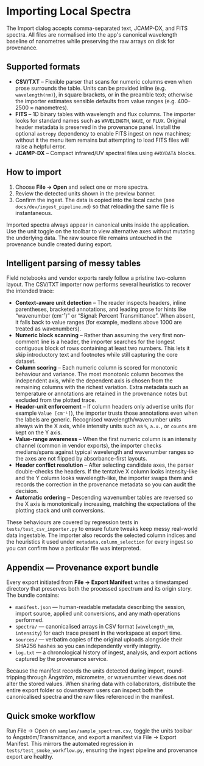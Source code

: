 # Importing Local Spectra

The Import dialog accepts comma-separated text, JCAMP-DX, and FITS spectra. All
files are normalised into the app's canonical wavelength baseline of
nanometres while preserving the raw arrays on disk for provenance.

## Supported formats

- **CSV/TXT** – Flexible parser that scans for numeric columns even when prose
  surrounds the table. Units can be provided inline (e.g. `wavelength(nm)`), in
  square brackets, or in the preamble text; otherwise the importer estimates
  sensible defaults from value ranges (e.g. 400–2500 ≈ nanometres).
- **FITS** – 1D binary tables with wavelength and flux columns. The importer
  looks for standard names such as `WAVELENGTH`, `WAVE`, or `FLUX`. Original
  header metadata is preserved in the provenance panel. Install the optional
  `astropy` dependency to enable FITS ingest on new machines; without it the
  menu item remains but attempting to load FITS files will raise a helpful
  error.
- **JCAMP-DX** – Compact infrared/UV spectral files using `##XYDATA` blocks.

## How to import

1. Choose **File → Open** and select one or more spectra.
2. Review the detected units shown in the preview banner.
3. Confirm the ingest. The data is copied into the local cache (see
   `docs/dev/ingest_pipeline.md`) so that reloading the same file is
   instantaneous.

Imported spectra always appear in canonical units inside the application. Use
 the unit toggle on the toolbar to view alternative axes without mutating the
 underlying data. The raw source file remains untouched in the provenance
 bundle created during export.

## Intelligent parsing of messy tables

Field notebooks and vendor exports rarely follow a pristine two-column layout.
The CSV/TXT importer now performs several heuristics to recover the intended
trace:

- **Context-aware unit detection** – The reader inspects headers, inline
  parentheses, bracketed annotations, and leading prose for hints like
  “wavenumber (cm⁻¹)” or “Signal: Percent Transmittance”. When absent, it falls
  back to value ranges (for example, medians above 1000 are treated as
  wavenumbers).
- **Numeric block scanning** – Rather than assuming the very first non-comment
  line is a header, the importer searches for the longest contiguous block of
  rows containing at least two numbers. This lets it skip introductory text and
  footnotes while still capturing the core dataset.
- **Column scoring** – Each numeric column is scored for monotonic behaviour
  and variance. The most monotonic column becomes the independent axis, while
  the dependent axis is chosen from the remaining columns with the richest
  variation. Extra metadata such as temperature or annotations are retained in
  the provenance notes but excluded from the plotted trace.
- **Header-unit enforcement** – If column headers only advertise units (for
  example `Value [cm⁻¹]`), the importer trusts those annotations even when the
  labels are generic. Recognised wavelength/wavenumber units always win the X
  axis, while intensity units such as `%`, `a.u.`, or `counts` are kept on the
  Y axis.
- **Value-range awareness** – When the first numeric column is an intensity
  channel (common in vendor exports), the importer checks medians/spans against
  typical wavelength and wavenumber ranges so the axes are not flipped by
  absorbance-first layouts.
- **Header conflict resolution** – After selecting candidate axes, the parser
  double-checks the headers. If the tentative X column looks intensity-like and
  the Y column looks wavelength-like, the importer swaps them and records the
  correction in the provenance metadata so you can audit the decision.
- **Automatic ordering** – Descending wavenumber tables are reversed so the X
  axis is monotonically increasing, matching the expectations of the plotting
  stack and unit conversions.

These behaviours are covered by regression tests in
`tests/test_csv_importer.py` to ensure future tweaks keep messy real-world data
ingestable. The importer also records the selected column indices and the
heuristics it used under `metadata.column_selection` for every ingest so you
can confirm how a particular file was interpreted.

## Appendix — Provenance export bundle

Every export initiated from **File → Export Manifest** writes a timestamped
directory that preserves both the processed spectrum and its origin story. The
bundle contains:

- `manifest.json` — human-readable metadata describing the session, import
  source, applied unit conversions, and any math operations performed.
- `spectra/` — canonicalised arrays in CSV format (`wavelength_nm`,
  `intensity`) for each trace present in the workspace at export time.
- `sources/` — verbatim copies of the original uploads alongside their SHA256
  hashes so you can independently verify integrity.
- `log.txt` — a chronological history of ingest, analysis, and export actions
  captured by the provenance service.

Because the manifest records the units detected during import, round-tripping
through Ångström, micrometre, or wavenumber views does not alter the stored
values. When sharing data with collaborators, distribute the entire export
folder so downstream users can inspect both the canonicalised spectra and the
raw files referenced in the manifest.

## Quick smoke workflow

Run File → Open on `samples/sample_spectrum.csv`, toggle the units toolbar to Ångström/Transmittance, and export a manifest via File → Export Manifest. This mirrors the automated regression in `tests/test_smoke_workflow.py`, ensuring the ingest pipeline and provenance export are healthy.
